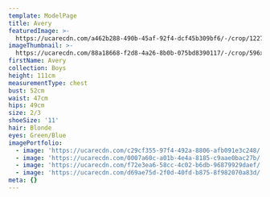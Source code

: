 ```yaml
---
template: ModelPage
title: Avery
featuredImage: >-
  https://ucarecdn.com/a462b288-490b-45af-92f4-dcf45b309bf6/-/crop/1227x681/0,0/-/preview/
imageThumbnail: >-
  https://ucarecdn.com/88a18668-f2d8-4a26-8b0b-075bd8390117/-/crop/596x845/770,1223/-/preview/
firstName: Avery
collection: Boys
height: 111cm
measurementType: chest
bust: 52cm
waist: 47cm
hips: 49cm
size: 2/3
shoeSize: '11'
hair: Blonde
eyes: Green/Blue
imagePortfolio:
  - image: 'https://ucarecdn.com/c29cf355-97f4-492a-8806-afb091e3c248/'
  - image: 'https://ucarecdn.com/0007a60c-a01b-4e4a-8185-c9aae0bac27b/'
  - image: 'https://ucarecdn.com/f72e3ea6-58cc-4c02-b6db-96879929daef/'
  - image: 'https://ucarecdn.com/d69ae75d-2f0d-40fd-b875-8f982070a83d/'
meta: {}
---
```


